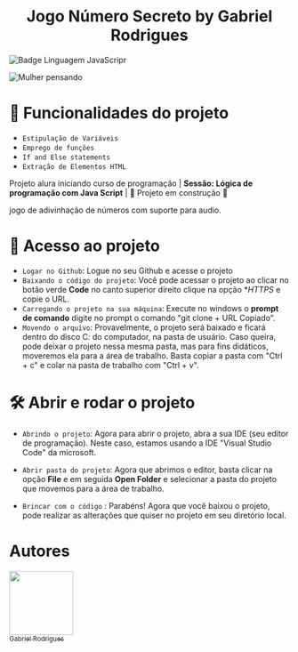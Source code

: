 <h1 align="center"> Jogo Número Secreto by Gabriel Rodrigues </h1>

![Badge Linguagem JavaScripr](https://img.shields.io/badge/JavaScript-323330?style=for-the-badge&logo=javascript&logoColor=F7DF1E) 

![Mulher pensando](https://github.com/Rodrigues-19/Projeto-Numero-Secreto/assets/167548049/268c1390-fb8e-45a8-bcd2-e808163bf53d)

# :hammer: Funcionalidades do projeto

- `Estipulação de Variáveis`
- `Emprego de funções`
- `If and Else statements`
- `Extração de Elementos HTML`


Projeto alura iniciando curso de programação | **Sessão: Lógica de programação com Java Script** | :construction: Projeto em construção :construction: 

jogo de adivinhação de números com suporte para audio.

# 📁 Acesso ao projeto
- `Logar no Github`: Logue no seu Github e acesse o projeto
- `Baixando o código do projeto`: Você pode acessar o projeto ao clicar no botão verde **Code** no canto superior direito
  clique na opção **HTTPS* e copie o URL.
- `Carregando o projeto na sua máquina`: Execute no windows o **prompt de comando** digite no prompt o comando "git clone + URL Copiado".
- `Movendo o arquivo`: Provavelmente, o projeto será baixado e ficará dentro do disco C: do computador, na pasta de usuário. Caso queira, pode deixar o projeto nessa mesma pasta,
mas para fins didáticos, moveremos ela para a área de trabalho. Basta copiar a pasta com "Ctrl + c" e colar na pasta de trabalho com "Ctrl + v".
 
# 🛠️ Abrir e rodar o projeto
- `Abrindo o projeto`: Agora para abrir o projeto, abra a sua IDE (seu editor de programação). Neste caso, estamos usando a IDE "Visual Studio Code" da microsoft.
- `Abrir pasta do projeto`: Agora que abrimos o editor, basta clicar na opção **File** e em seguida **Open Folder** e selecionar a pasta do projeto que movemos para a área de trabalho.

- `Brincar com o código` : Parabéns! Agora que você baixou o projeto, pode realizar as alterações que quiser no projeto em seu diretório local. 

# Autores

 [<img loading="lazy" src="https://avatars.githubusercontent.com/u/167548049?s=400&u=92117079f5640c7200a7107309d5676d6789d75d&v=4" width=115><br><sub>Gabriel Rodrigues</sub>](https://github.com/Rodrigues-19)
  


